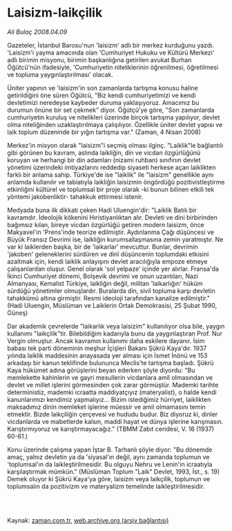# Laisizm-laikçilik

*Ali Bulaç 2008.04.09*

<td class="columnist-detail">
<p>Gazeteler, İstanbul Barosu'nun 'laisizm' adlı bir merkez kurduğunu yazdı. 'Laisizm'i yayma amacında olan 'Cumhuriyet Hukuku ve Kültürü Merkezi' adlı birimin misyonu, birimin başkanlığına getirilen avukat Burhan Öğütcü'nün ifadesiyle, 'Cumhuriyetin niteliklerinin öğrenilmesi, öğretilmesi ve topluma yaygınlaştırılması' olacak.</p>
<p>
<div id="haberMetinDiv">
<p>Üniter yapının ve 'laisizm'in son zamanlarda tartışma konusu haline getirildiğini öne süren Öğütcü, "Biz kendi cumhuriyetimizi ve kendi devletimizi neredeyse kaybeder duruma yaklaşıyoruz. Amacımız bu durumun önüne bir set çekmek" diyor. Öğütçü'ye göre, "Son zamanlarda cumhuriyetin kuruluş ve nitelikleri üzerinde birçok tartışma yapılıyor, devlet olma niteliğinden uzaklaştırılmaya çalışılıyor. Özellikle üniter devlet yapısı ve laik toplum düzeninde bir yığın tartışma var." (Zaman, 4 Nisan 2008)
<p> Merkez'in misyon olarak "laisizm"i seçmiş olması ilginç. "Laiklik"le bağlantılı gibi görünen bu kavram, aslında laikliğin, din ve vicdan özgürlüğünü koruyan ve herhangi bir din adamları (nizami ruhban) sınıfının devlet yönetimi üzerindeki imtiyazlarını reddedip siyaseti herkese açan laiklikten farklı bir anlama sahip. Türkiye'de ise "laiklik" ile "laisizm" genellikle aynı anlamda kullanılır ve tabiatıyla laikliğin laisizmin öngördüğü pozitivistleştirme etkinliğini kültürel ve toplumsal bir proje olarak -ki bunun bilinen etkili tek yöntemi jakobenliktir- tahakkuk ettirmesi istenir.
<p> Medyada buna ilk dikkati çeken Hadi Uluengin'dir: "Laiklik Batılı bir kavramdır. İdeolojik kökenini Hıristiyanlıktan alır. Devleti ve dini birbirinden bağımsız kılan, bireye vicdan özgürlüğü getiren modern laisizm, önce Makyavel'in 'Prens'inde teorize edilmiştir. Aydınlanma Çağı düşüncesi ve Büyük Fransız Devrimi ise, laikliğin kurumsallaşmasına zemin yaratmıştır. Ne var ki laiklerden başka, bir de 'laikarlar' mevcuttur. Bunlar, devrimin 'jakoben' geleneklerini sürdüren ve dinî düşüncenin toplumdaki etkisini azaltmak için, kendi laiklik anlayışını devlet aracılığıyla empoze etmeye çalışanlardan oluşur. Genel olarak 'sol yelpaze' içinde yer alırlar. Fransa'da İkinci Cumhuriyet dönemi, Bolşevik devrimi ve onun uzantıları, Nazi Almanyası, Kemalist Türkiye, laikliğin değil, militan 'laikarlığın' hüküm sürdüğü yönetimler olmuşlardır. Buralarda din, sivil topluma karşı devletin tahakkümü altına girmiştir. Resmi ideoloji tarafından kanalize edilmiştir." (Hadi Uluengin, Müslüman ve Laiklerin Ortak Demokrasisi, 25 Şubat 1990, Güneş) 
<p> Dar akademik çevrelerde "laikarlık veya laisizim" kullanılıyor olsa bile, yaygın kullanımı "laikçilik"tir. Bilebildiğim kadarıyla bunu da yaygınlaştıran Prof. Nur Vergin olmuştur. Ancak kavramın kullanımı daha eskilere dayanır. İsim babası tek parti döneminin meşhur İçişleri Bakanı Şükrü Kaya'dır. 1937 yılında laiklik maddesinin anayasada yer alması için İsmet İnönü ve 153 arkadaşı bir kanun teklifinde bulununca Meclis'te tartışma başladı. Şükrü Kaya hükümet adına görüşlerini beyan ederken şöyle diyordu: "Bu memlekette kahinlerin ve gayri mesullerin vicdanlara amil olmasından ve devlet ve millet işlerini görmesinden çok zarar görmüştür. Mademki tarihte deterministiz, mademki icraatta maddiyatçıyız (materyalist), o halde kendi kanunlarımızı kendimiz yapmalıyız... Bizim istediğimiz hürriyet, laiklikten maksadımız dinin memleket işlerine müessir ve amil olmamasını temin etmektir. Bizde laikçiliğin çerçevesi ve hududu budur. Biz diyoruz ki, dinler vicdanlarda ve mabetlerde kalsın, maddi hayat ve dünya işlerine karışmasın. Karıştırmıyoruz ve karıştırmayacağız." (TBMM Zabıt ceridesi, V. 16 (1937) 60-61.)
<p> Konu üzerinde çalışma yapan İştar B. Tarhanlı şöyle diyor: "Bu dönemde amaç, yalnız devletin ya da 'siyasal'ın değil, aynı zamanda toplumun ve 'toplumsal'ın da laikleştirilmesidir. Bu olguyu Nehru ve Lenin'in icraatıyla karşılaştırmak mümkün." (Müslüman Toplum "Laik" Devlet, 1993, İst., s. 19) Demek oluyor ki Şükrü Kaya'ya göre, laisizm veya laikçilik, toplumun ve toplumsalın da pozitivizm ve materyalizm temelinde laikleştirilmesidir.
<p></p></p></p></p></p></p></div>
</p>


<p><br>
		 </br></p></td>

Kaynak: [zaman.com.tr](http://zaman.com.tr/yazar.do?yazino=675176), [web.archive.org (arşiv bağlantısı)](http://web.archive.org/web/20120125205017/http://www.zaman.com.tr/yazar.do?yazino=675176)
